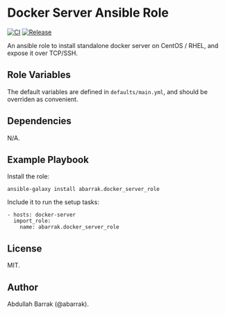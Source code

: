 Docker Server Ansible Role
==========================
[![CI](https://github.com/abarrak/docker-server-role/actions/workflows/ci.yml/badge.svg)](https://github.com/abarrak/docker-server-role/actions/workflows/ci.yml)
[![Release](https://github.com/abarrak/docker-server-role/actions/workflows/release.yml/badge.svg)](https://github.com/abarrak/docker-server-role/actions/workflows/release.yml)

An ansible role to install standalone docker server on CentOS / RHEL, and expose it over TCP/SSH.

Role Variables
--------------

The default variables are defined in `defaults/main.yml`, and should be overriden as convenient.


Dependencies
------------

N/A.

Example Playbook
----------------

Install the role:

    ansible-galaxy install abarrak.docker_server_role

Include it to run the setup tasks:

    - hosts: docker-server
      import_role:
        name: abarrak.docker_server_role

License
-------

MIT.

Author
------

Abdullah Barrak (@abarrak).
